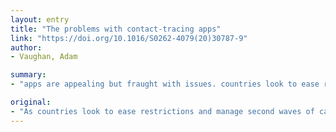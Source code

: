 ```yaml
---
layout: entry
title: "The problems with contact-tracing apps"
link: "https://doi.org/10.1016/S0262-4079(20)30787-9"
author:
- Vaughan, Adam

summary:
- "apps are appealing but fraught with issues. countries look to ease restrictions and manage second waves of cases. apps are appeal but fruga with issues, says Vaughanan reports.. Apps are appealing, but not able to handle issues, a report says.. a number of countries are looking to ease ease restrictions. app apps are fraught. with problems. the problem is a problem. it's difficult to manage cases, says a new report. It's appealing to countries are appealing as countries look for apps. as countries ease restrictions as countries manage second wave of cases, apps are often."

original:
- "As countries look to ease restrictions and manage second waves of cases, apps are appealing but fraught with issues, reports Adam Vaughan"
---
```


